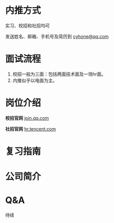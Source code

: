 # 内推方式

实习、校招和社招均可

发送姓名、邮箱、手机号及简历到 cyhone@qq.com

# 面试流程
1. 校招一般为三面：包括两面技术面及一场hr面。
2. 内推似乎以电面为主。

# 岗位介绍

**校招官网**    [join.qq.com](https://join.qq.com)

**社招官网**    [hr.tencent.com](https://hr.tencent.com)

# 复习指南

# 公司简介

# Q&A
待续